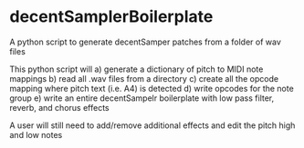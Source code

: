 # decentSamplerBoilerplate
A python script to generate decentSamper patches from a folder of wav files

This python script will
a) generate a dictionary of pitch to MIDI note mappings
b) read all .wav files from a directory
c) create all the opcode mapping where pitch text (i.e. A4) is detected
d) write opcodes for the note group
e) write an entire decentSampelr boilerplate with low pass filter, reverb, and chorus effects

A user will still need to add/remove additional effects and edit the pitch high and low notes


